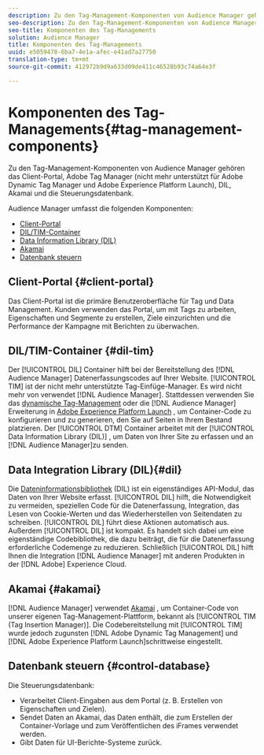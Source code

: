 ```yaml
---
description: Zu den Tag-Management-Komponenten von Audience Manager gehören das Client-Portal, Adobe Tag Manager (nicht mehr unterstützt für Adobe Dynamic Tag Manager und Adobe Experience Platform Launch), DIL, Akamai und die Steuerungsdatenbank.
seo-description: Zu den Tag-Management-Komponenten von Audience Manager gehören das Client-Portal, Adobe Tag Manager (nicht mehr unterstützt für Adobe Dynamic Tag Manager und Adobe Experience Platform Launch), DIL, Akamai und die Steuerungsdatenbank.
seo-title: Komponenten des Tag-Managements
solution: Audience Manager
title: Komponenten des Tag-Managements
uuid: e5059478-6ba7-4e1a-afec-e41ad7a27750
translation-type: tm+mt
source-git-commit: 412972b9d9a633d09de411c46528b93c74a64e3f

---
```



# Komponenten des Tag-Managements{#tag-management-components}

Zu den Tag-Management-Komponenten von Audience Manager gehören das Client-Portal, Adobe Tag Manager (nicht mehr unterstützt für Adobe Dynamic Tag Manager und Adobe Experience Platform Launch), DIL, Akamai und die Steuerungsdatenbank.

<!-- 

c_comptag.xml

 -->

Audience Manager umfasst die folgenden Komponenten:

* [Client-Portal](../../reference/system-components/components-tag-management.md#client-portal)
* [DIL/TIM-Container](../../reference/system-components/components-tag-management.md#dil-tim)
* [Data Information Library (DIL)](../../reference/system-components/components-tag-management.md#dil)
* [Akamai](../../reference/system-components/components-tag-management.md#akamai)
* [Datenbank steuern](../../reference/system-components/components-tag-management.md#control-database)

## Client-Portal {#client-portal}

Das Client-Portal ist die primäre Benutzeroberfläche für Tag und Data Management. Kunden verwenden das Portal, um mit Tags zu arbeiten, Eigenschaften und Segmente zu erstellen, Ziele einzurichten und die Performance der Kampagne mit Berichten zu überwachen.

## DIL/TIM-Container {#dil-tim}

Der [!UICONTROL DIL] Container hilft bei der Bereitstellung des [!DNL Audience Manager] Datenerfassungscodes auf Ihrer Website. [!UICONTROL TIM] ist der nicht mehr unterstützte Tag-Einfüge-Manager. Es wird nicht mehr von verwendet [!DNL Audience Manager]. Stattdessen verwenden Sie das [dynamische Tag-Management](https://docs.adobe.com/content/help/en/dtm/using/dtm-home.html) oder die [!DNL Audience Manager] Erweiterung in [Adobe Experience Platform Launch](https://docs.adobelaunch.com/extension-reference/web/adobe-audience-manager-extension) , um Container-Code zu konfigurieren und zu generieren, den Sie auf Seiten in Ihrem Bestand platzieren. Der [!UICONTROL DTM] Container arbeitet mit der [!UICONTROL Data Information Library (DIL)] , um Daten von Ihrer Site zu erfassen und an [!DNL Audience Manager]zu senden.

## Data Integration Library (DIL){#dil} 

Die [Dateninformationsbibliothek](../../dil/dil-overview.md) (DIL) ist ein eigenständiges API-Modul, das Daten von Ihrer Website erfasst. [!UICONTROL DIL] hilft, die Notwendigkeit zu vermeiden, speziellen Code für die Datenerfassung, Integration, das Lesen von Cookie-Werten und das Wiederherstellen von Seitendaten zu schreiben. [!UICONTROL DIL] führt diese Aktionen automatisch aus. Außerdem [!UICONTROL DIL] ist kompakt. Es handelt sich dabei um eine eigenständige Codebibliothek, die dazu beiträgt, die für die Datenerfassung erforderliche Codemenge zu reduzieren. Schließlich [!UICONTROL DIL] hilft Ihnen die Integration [!DNL Audience Manager] mit anderen Produkten in der [!DNL Adobe] Experience Cloud.

## Akamai {#akamai}

[!DNL Audience Manager] verwendet [Akamai](https://www.akamai.com/html/about/index.html) , um Container-Code von unserer eigenen Tag-Management-Plattform, bekannt als [!UICONTROL TIM (Tag Insertion Manager)]. Die Codebereitstellung mit [!UICONTROL TIM] wurde jedoch zugunsten [!DNL Adobe Dynamic Tag Management] und [!DNL Adobe Experience Platform Launch]schrittweise eingestellt.

## Datenbank steuern {#control-database}

Die Steuerungsdatenbank:

* Verarbeitet Client-Eingaben aus dem Portal (z. B. Erstellen von Eigenschaften und Zielen).
* Sendet Daten an Akamai, das Daten enthält, die zum Erstellen der Container-Vorlage und zum Veröffentlichen des iFrames verwendet werden.
* Gibt Daten für UI-Berichte-Systeme zurück.

